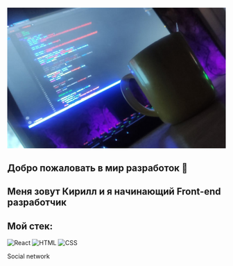 ![Header](https://github.com/Grishin875/Grishin875/blob/main/assets/assets.jpg)


## Добро пожаловать в мир разработок 👋
## Меня зовут Кирилл и я начинающий Front-end разработчик

## Мой стек:
![React](https://img.shields.io/badge/React-black?style=flat&logo=react)
![HTML](https://img.shields.io/badge/HTML5-orange?style=flat&logo=HTML5)
![CSS](https://img.shields.io/badge/CSS-blue?style=flat&logo=CSS)

Social network

